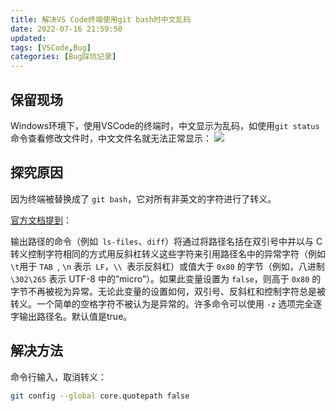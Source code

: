 ```yaml
---
title: 解决VS Code终端使用git bash时中文乱码
date: 2022-07-16 21:59:50
updated:
tags: [VSCode,Bug]
categories: [Bug踩坑记录]
---
```


## 保留现场

Windows环境下，使用VSCode的终端时，中文显示为乱码，如使用`git status`命令查看修改文件时，中文文件名就无法正常显示：
![](https://picbed-1311007548.cos.ap-shanghai.myqcloud.com/markdown_picbed/img/202207162158602.png)

## 探究原因
因为终端被替换成了 `git bash`，它对所有非英文的字符进行了转义。

[官方文档提到](https://git-scm.com/docs/git-config#Documentation/git-config.txt-corequotePath)：

输出路径的命令（例如` ls-files`、`diff`）将通过将路径名括在双引号中并以与 C 转义控制字符相同的方式用反斜杠转义这些字符来引用路径名中的异常字符（例如` \t `用于 `TAB `, `\n` 表示` LF`，`\\ `表示反斜杠）或值大于 `0x80` 的字节（例如，八进制 `\302\265` 表示 UTF-8 中的“micro”）。如果此变量设置为 `false`，则高于 `0x80` 的字节不再被视为异常。无论此变量的设置如何，双引号、反斜杠和控制字符总是被转义。一个简单的空格字符不被认为是异常的。许多命令可以使用 `-z` 选项完全逐字输出路径名。默认值是true。
## 解决方法

命令行输入，取消转义：
```bash
git config --global core.quotepath false
```
